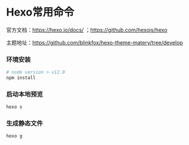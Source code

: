 # Hexo常用命令

官方文档：https://hexo.io/docs/  ；https://github.com/hexojs/hexo

主题地址：https://github.com/blinkfox/hexo-theme-matery/tree/develop

### 环境安装

```bash
# node version > v12.0
npm install
```

### 启动本地预览

```bash
hexo s
```

### 生成静态文件

```bash
hexo g
```

